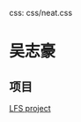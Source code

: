 css: css/neat.css

# 吴志豪

## 项目

[LFS project](20240421T185748--lfs-project-appnote__appnote_lfs.html)

